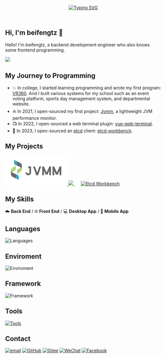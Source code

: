

<div align="center">

[![Typing SVG](https://readme-typing-svg.herokuapp.com?font=Itim&pause=1000&width=435&lines=%E8%B8%8F%E4%B8%8A%E5%8F%96%E7%BB%8F%E8%B7%AF%EF%BC%8C%E6%AF%94%E6%8A%B5%E8%BE%BE%E7%81%B5%E5%B1%B1%E6%9B%B4%E9%87%8D%E8%A6%81;Getting+start+is+more+important+than+getting+result)](https://git.io/typing-svg)

<img src="https://cdn.jsdelivr.net/gh/eryajf/tu@main/img/image_20240420_214408.gif"
width="800"  height="3">
</div>

## Hi, I'm beifengtz 👋

Hello! I'm beifengtz, a backend development engineer who also knows some frontend programming.

<picture>
  <source
    srcset="https://github-readme-stats.vercel.app/api?username=tzfun&show_icons=true&theme=dark"
    media="(prefers-color-scheme: dark)"
  />
  <source
    srcset="https://github-readme-stats.vercel.app/api?username=tzfun&show_icons=true"
    media="(prefers-color-scheme: light), (prefers-color-scheme: no-preference)"
  />
  <img src="https://github-readme-stats.vercel.app/api?username=tzfun&show_icons=true" />
</picture>

## My Journey to Programming

- 💥 In college, I started learning programming and wrote my first program: [VR360](http://vr.beifengtz.com/). And I built various systems for my school such as an event voting platform, sports day management system, and departmental website.
- ⛵ In 2021, I open-sourced my first project: [Jvmm](https://github.com/tzfun/jvmm), a lightweight JVM performance monitor.
- 📺 In 2022, I open-sourced a web terminal plugin: [vue-web-terminal](https://tzfun.github.io/vue-web-terminal/).
- 🍎 In 2023, I open-sourced an [etcd](https://etcd.io/) client: [etcd-workbench](https://tzfun.github.io/etcd-workbench/).

## My Projects

<div >
<a href="https://github.com/tzfun/jvmm">
<img src="https://github.com/tzfun/jvmm/raw/master/doc/jvmm.png" width="200" alt="jvmm">
</a>
<a href="https://tzfun.github.io/vue-web-terminal/" style="margin-right:20px;" alt="vue-web-terminal">
<img src="https://github.com/tzfun/vue-web-terminal/raw/vue3/shortcut/logo.png" width="100">
</a>
<a href="https://tzfun.github.io/etcd-workbench/">
    <img src="https://github.com/tzfun/etcd-workbench/raw/master/app/src-tauri/icons/windows/icon.png" width="100" alt="Etcd Workbench">
</a>
</div>

## My Skills

☁️ **Back End** / 🌐 **Front End** / 💻 **Desktop App** / 📱 **Mobile App**

## Languages

![Languages](https://skillicons.dev/icons?i=java,rust,typescript,javascript,html,css,python,bash,md)

## Enviroment

![Enviroment](https://skillicons.dev/icons?i=linux,debian,windows,git,idea,webstorm,vite,npm,pnpm,vscode,vim,gradle,maven)

## Framework

![Framework](https://skillicons.dev/icons?i=tauri,spring,vue,actix,vuetify)

## Tools
[![Tools](https://skillicons.dev/icons?i=docker,mysql,redis,nginx,github,ansible,elasticsearch,grafana,prometheus,postman,jenkins&theme=dark)](https://github.com/tzfun)

## Contact

[![email](https://img.shields.io/badge/-beifengtz@qq.com-black?labelColor=black&logo=gmail&logoColor=white&style=flat-square)](mailto:beifengtz@qq.com)
[![GitHub](https://img.shields.io/badge/tzfun-black?labelColor=black&logo=github&logoColor=white&style=flat-square)](./)
[![Gitee](https://img.shields.io/badge/tzfun-black?labelColor=black&logo=gitee&logoColor=white&style=flat-square)](https://gitee.com/tzfun)
[![WeChat](https://img.shields.io/badge/beifeng--tz-black?labelColor=black&logo=wechat&logoColor=white&style=flat-square)](./)
[![Facebook](https://img.shields.io/badge/-tz.beifeng-black?labelColor=black&logo=facebook&logoColor=white&style=flat-square)](https://www.facebook.com/tz.beifeng?mibextid=LQQJ4d)
